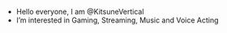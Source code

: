 - Hello everyone, I am @KitsuneVertical
- I’m interested in Gaming, Streaming, Music and Voice Acting
